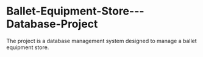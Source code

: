 # Ballet-Equipment-Store---Database-Project
The project is a database management system designed to manage a ballet equipment store. 
